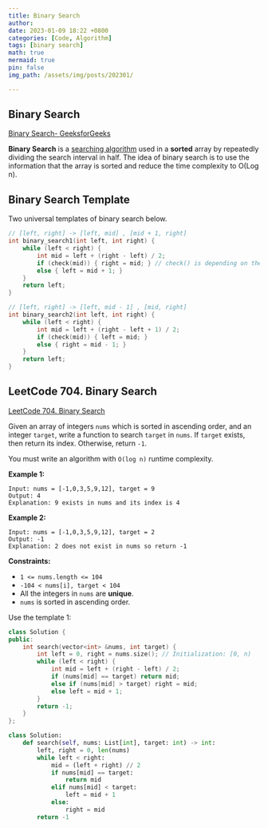 ```yaml
---
title: Binary Search
author: 
date: 2023-01-09 18:22 +0800
categories: [Code, Algorithm]
tags: [binary search]
math: true
mermaid: true
pin: false
img_path: /assets/img/posts/202301/

---
```


## Binary Search

[Binary Search- GeeksforGeeks](https://www.geeksforgeeks.org/binary-search/)

**Binary Search** is a [searching algorithm](https://www.geeksforgeeks.org/searching-algorithms/) used in a **sorted** array by repeatedly dividing the search interval in half. The idea of binary search is to use the information that the array is sorted and reduce the time complexity to O(Log n).



## Binary Search Template

Two universal templates of binary search below.

```c++
// [left, right] -> [left, mid] , [mid + 1, right]
int binary_search1(int left, int right) {
    while (left < right) {
        int mid = left + (right - left) / 2;
        if (check(mid)) { right = mid; } // check() is depending on the question.
        else { left = mid + 1; }
    }
    return left;
}

// [left, right] -> [left, mid - 1] , [mid, right]
int binary_search2(int left, int right) {
    while (left < right) {
        int mid = left + (right - left + 1) / 2;
        if (check(mid)) { left = mid; }
        else { right = mid - 1; }
    }
    return left;
}
```



## LeetCode 704. Binary Search

[LeetCode 704. Binary Search](https://leetcode.cn/problems/binary-search/)

Given an array of integers `nums` which is sorted in ascending order, and an integer `target`, write a function to search `target` in `nums`. If `target` exists, then return its index. Otherwise, return `-1`.

You must write an algorithm with `O(log n)` runtime complexity.

 

**Example 1:**

```
Input: nums = [-1,0,3,5,9,12], target = 9
Output: 4
Explanation: 9 exists in nums and its index is 4
```

**Example 2:**

```
Input: nums = [-1,0,3,5,9,12], target = 2
Output: -1
Explanation: 2 does not exist in nums so return -1
```

 

**Constraints:**

- `1 <= nums.length <= 104`
- `-104 < nums[i], target < 104`
- All the integers in `nums` are **unique**.
- `nums` is sorted in ascending order.



Use the template 1:

```c++
class Solution {
public:
    int search(vector<int> &nums, int target) {
        int left = 0, right = nums.size(); // Initialization: [0, n)
        while (left < right) {
            int mid = left + (right - left) / 2;
            if (nums[mid] == target) return mid;
            else if (nums[mid] > target) right = mid;
            else left = mid + 1;
        }
        return -1;
    }
};
```


```python
class Solution:
    def search(self, nums: List[int], target: int) -> int:
        left, right = 0, len(nums)
        while left < right:
            mid = (left + right) // 2
            if nums[mid] == target:
                return mid
            elif nums[mid] < target:
                left = mid + 1
            else:
                right = mid
        return -1
```



